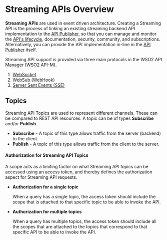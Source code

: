 # Streaming APIs Overview

**Streaming APIs** are used in event driven architecture. Creating a Streaming API is the process of linking an 
existing streaming backend API implementation to the [API Publisher]({{base_path}}/getting-started/overview/#api-publisher), so that you can manage and monitor the [API's lifecycle]({{base_path}}/design/lifecycle-management/api-lifecycle/), documentation, security, community, and subscriptions. Alternatively, you can provide the API implementation in-line in the [API Publisher]({{base_path}}/getting-started/overview/#api-publisher) itself.

Streaming API support is provided via three main protocols in the WSO2 API Manager (WSO2 API-M).

1. [WebSocket]({{base_path}}/design/create-api/create-streaming-api/create-a-websocket-streaming-api)
2. [WebSub (WebHook)]({{base_path}}/design/create-api/create-streaming-api/create-a-websub-streaming-api)
3. [Server Sent Events (SSE)]({{base_path}}/design/create-api/create-streaming-api/create-a-sse-streaming-api)

## Topics

Streaming API Topics are used to represent different channels. These can be compared to REST API resources. A topic can be of types **Subscribe** and/or **Publish**. 

- **Subscribe** - A topic of this type allows traffic from the server (backend) to the client. 
- **Publish** - A topic of this type allows traffic from the client to the server.

#### Authorization for Streaming API Topics
A scope acts as a limiting factor on what Streaming API topics can be accessed using an access token, and thereby defines the authorization aspect for Streaming API requests.

- **Authorization for a single topic**

    When a query has a single topic, the access token should include the scope that is attached to that specific topic to be able to invoke the API.

- **Authorization for multiple topics**
 
    When a query has multiple topics, the access token should include all the scopes that are attached to the topics that correspond to that specific API to be able to invoke the API.
